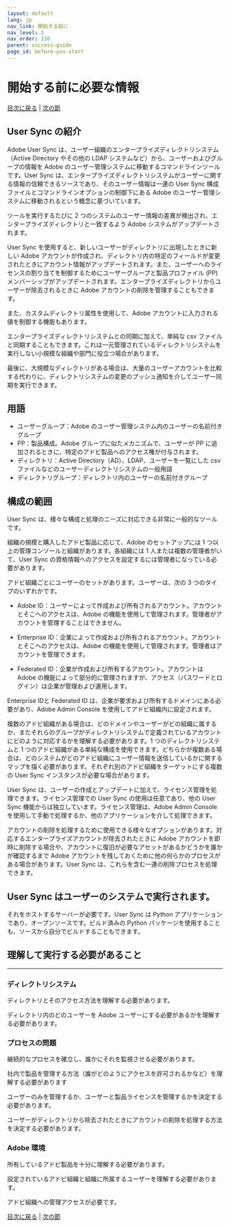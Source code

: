 ```yaml
---
layout: default
lang: jp
nav_link: 開始する前に
nav_level: 2
nav_order: 110
parent: success-guide
page_id: before-you-start
---
```


# 開始する前に必要な情報

[目次に戻る](index.md) \| [次の節](layout_orgs.md)

## User Sync の紹介

Adobe User Sync は、ユーザー組織のエンタープライズディレクトリシステム（Active Directory やその他の LDAP システムなど）から、ユーザーおよびグループの情報を Adobe のユーザー管理システムに移動するコマンドラインツールです。User Sync は、エンタープライズディレクトリシステムがユーザーに関する情報の信頼できるソースであり、そのユーザー情報は一連の User Sync 構成ファイルとコマンドラインオプションの制御下にある Adobe のユーザー管理システムに移動されるという概念に基づいています。

ツールを実行するたびに 2 つのシステムのユーザー情報の差異が検出され、エンタープライズディレクトリと一致するよう Adobe システムがアップデートされます。

User Sync を使用すると、新しいユーザーがディレクトリに出現したときに新しい Adobe アカウントが作成され、ディレクトリ内の特定のフィールドが変更されたときにアカウント情報がアップデートされます。また、ユーザーへのライセンスの割り当てを制御するためにユーザーグループと製品プロファイル (PP)メンバーシップがアップデートされます。エンタープライズディレクトリからユーザーが除去されるときに Adobe アカウントの削除を管理することもできます。

また、カスタムディレクトリ属性を使用して、Adobe アカウントに入力される値を制御する機能もあります。

エンタープライズディレクトリシステムとの同期に加えて、単純な csv ファイルと同期することもできます。これは一元管理されているディレクトリシステムを実行しない小規模な組織や部門に役立つ場合があります。

最後に、大規模なディレクトリがある場合は、大量のユーザーアカウントを比較する代わりに、ディレクトリシステムの変更のプッシュ通知を介してユーザー同期を実行できます。

## 用語

- ユーザーグループ：Adobe のユーザー管理システム内のユーザーの名前付きグループ
- PP：製品構成。Adobe グループに似たメカニズムで、ユーザーが PP に追加されるときに、特定のアドビ製品へのアクセス権が付与されます。
- ディレクトリ：Active Directory（AD）、LDAP、ユーザーを一覧にした csv ファイルなどのユーザーディレクトリシステムの一般用語
- ディレクトリグループ：ディレクトリ内のユーザーの名前付きグループ

 

## 構成の範囲
User Sync は、様々な構成と処理のニーズに対応できる非常に一般的なツールです。

組織の規模と購入したアドビ製品に応じて、Adobe のセットアップには 1 つ以上の管理コンソールと組織があります。各組織には 1 人または複数の管理者がいて、User Sync の資格情報へのアクセスを設定するには管理者になっている必要があります。

アドビ組織ごとにユーザーのセットがあります。ユーザーは、次の 3 つのタイプのいずれかです。

- Adobe ID：ユーザーによって作成および所有されるアカウント。アカウントとそこへのアクセスは、Adobe の機能を使用して管理されます。管理者がアカウントを管理することはできません。

- Enterprise ID：企業によって作成および所有されるアカウント。アカウントとそこへのアクセスは、Adobe の機能を使用して管理されます。管理者はアカウントを管理できます。

- Federated ID：企業が作成および所有するアカウント。アカウントは Adobe の機能によって部分的に管理されますが、アクセス（パスワードとログイン）は企業が管理および運用します。

Enterprise IDと Federated ID は、企業が要求および所有するドメインにある必要があり、Adobe Admin Console を使用してアドビ組織内に設定されます。

複数のアドビ組織がある場合は、どのドメインやユーザーがどの組織に属するか、またそれらのグループがディレクトリシステムで定義されているアカウントにどのように対応するかを理解する必要があります。1 つのディレクトリシステムと 1 つのアドビ組織がある単純な構成を使用できます。どちらかが複数ある場合は、どのシステムがどのアドビ組織にユーザー情報を送信しているかに関するマップを描く必要があります。それぞれ別のアドビ組織をターゲットにする複数の User Sync インスタンスが必要な場合があります。

User Sync は、ユーザーの作成とアップデートに加えて、ライセンス管理を処理できます。ライセンス管理での User Sync の使用は任意であり、他の User Sync 機能からは独立しています。ライセンス管理は、Adobe Admin Console を使用して手動で処理するか、他のアプリケーションを介して処理できます。

アカウントの削除を処理するために使用できる様々なオプションがあります。対応するエンタープライズアカウントが除去されたときに Adobe アカウントを即時に削除する場合や、アカウントに復旧が必要なアセットがあるかどうかを誰かが確認するまで Adobe アカウントを残しておくために他の何らかのプロセスがある場合があります。User Sync は、これらを含む一連の削除プロセスを処理できます。


## User Sync はユーザーのシステムで実行されます。
それをホストするサーバーが必要です。User Sync は Python アプリケーションであり、オープンソースです。ビルド済みの Python パッケージを使用することも、ソースから自分でビルドすることもできます。

## 理解して実行する必要があること

----------

### ディレクトリシステム
ディレクトリとそのアクセス方法を理解する必要があります。

ディレクトリ内のどのユーザーを Adobe ユーザーにする必要があるかを理解する必要があります。

### プロセスの問題
継続的なプロセスを確立し、誰かにそれを監視させる必要があります。

社内で製品を管理する方法（誰がどのようにアクセスを許可されるかなど）を理解する必要があります

ユーザーのみを管理するか、ユーザーと製品ライセンスを管理するかを決定する必要があります。

ユーザーがディレクトリから除去されたときにアカウントの削除を処理する方法を決定する必要があります。

### Adobe 環境
所有しているアドビ製品を十分に理解する必要があります。

設定されているアドビ組織と組織に所属するユーザーを理解する必要があります。

アドビ組織への管理アクセスが必要です。

[目次に戻る](index.md) \|  [次の節](layout_orgs.md)
